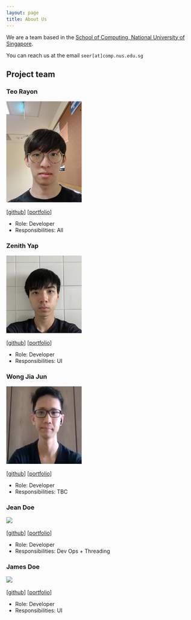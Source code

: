 ```yaml
---
layout: page
title: About Us
---
```


We are a team based in the [School of Computing, National University of Singapore](http://www.comp.nus.edu.sg).

You can reach us at the email `seer[at]comp.nus.edu.sg`

## Project team

### Teo Rayon

<img src="images/noyaroet.png" width="200px">

[[github](https://github.com/NoyaRoeT)]
[[portfolio](team/noyaroet.md)]

* Role: Developer
* Responsibilities: All

### Zenith Yap

<img src="images/zenithyap.png" width="200px">

[[github](https://github.com/zenithyap)]
[[portfolio](team/zenithyap.md)]

* Role: Developer
* Responsibilities: UI

### Wong Jia Jun

<img src="images/wong-jia-jun.png" width="200px">

[[github](http://github.com/Wong-Jia-Jun)]
[[portfolio](team/wong-jia-jun.md)]

* Role: Developer
* Responsibilities: TBC
### Jean Doe

<img src="images/johndoe.png" width="200px">

[[github](http://github.com/johndoe)]
[[portfolio](team/johndoe.md)]

* Role: Developer
* Responsibilities: Dev Ops + Threading

### James Doe

<img src="images/johndoe.png" width="200px">

[[github](http://github.com/johndoe)]
[[portfolio](team/johndoe.md)]

* Role: Developer
* Responsibilities: UI
